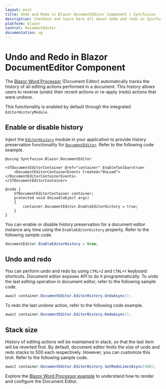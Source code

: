 ```yaml
---
layout: post
title: Undo and Redo in Blazor DocumentEditor Component | Syncfusion
description: Checkout and learn here all about Undo and redo in Syncfusion Blazor DocumentEditor component and more.
platform: blazor
control: DocumentEditor
documentation: ug
---
```


# Undo and Redo in Blazor DocumentEditor Component

The [Blazor Word Processor](https://www.syncfusion.com/blazor-components/blazor-word-processor) (Document Editor) automatically tracks the history of all editing actions performed in a document. This history allows users to reverse (undo) their recent actions or re-apply (redo) actions that were undone.

This functionality is enabled by default through the integrated `EditorHistoryModule`.

## Enable or disable history

Inject the [`EditorHistory`](https://help.syncfusion.com/cr/blazor/Syncfusion.Blazor.DocumentEditor.EditorHistoryModule.html) module in your application to provide history preservation functionality for [`DocumentEditor`](https://help.syncfusion.com/cr/blazor/Syncfusion.Blazor.DocumentEditor.SfDocumentEditor.html). Refer to the following code example.

```cshtml
@using Syncfusion.Blazor.DocumentEditor

<SfDocumentEditorContainer @ref="container" EnableToolbar=true>
    <DocumentEditorContainerEvents Created="OnLoad"></DocumentEditorContainerEvents>
</SfDocumentEditorContainer>

@code {
    SfDocumentEditorContainer container;
    protected void OnLoad(object args)
    {
        container.DocumentEditor.EnableEditorHistory = true;
    }
}
```

You can enable or disable history preservation for a document editor instance any time using the `EnableEditorHistory` property. Refer to the following sample code.

```csharp
documentEditor.EnableEditorHistory = true;
```

## Undo and redo

You can perform undo and redo by using `CTRL+Z` and `CTRL+Y` keyboard shortcuts. Document editor exposes API to do it programmatically.
To undo the last editing operation in document editor, refer to the following sample code.

```csharp
await container.DocumentEditor.EditorHistory.UndoAsync();
```

To redo the last undone action, refer to the following code example.

```csharp
await container.DocumentEditor.EditorHistory.RedoAsync();
```

## Stack size

History of editing actions will be maintained in stack, so that the last item will be reverted first. By default, document editor limits the size of undo and redo stacks to 500 each respectively. However, you can customize this limit. Refer to the following sample code.

```csharp
await container.DocumentEditor.EditorHistory.SetRedoLimitAsync(400);
```

Explore the [Blazor Word Processor example](https://document.syncfusion.com/demos/docx-editor/blazor-server/document-editor/default-functionalities) to understand how to render and configure the Document Editor.
